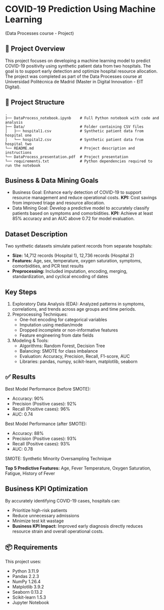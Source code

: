 # COVID-19 Prediction Using Machine Learning

(Data Processes course - Project) 

## 📌 Project Overview

This project focuses on developing a machine learning model to predict COVID-19 positivity using synthetic patient data from two hospitals. The goal is to support early detection and optimize hospital resource allocation. The project was completed as part of the Data Processes course at Universidad Politécnica de Madrid (Master in Digital Innovation - EIT Digital).

## 📁 Project Structure
```
.
├── DataProcess_notebook.ipynb    # Full Python notebook with code and analysis
├── Data/                         # Folder containing CSV files
│   ├── hospital1.csv             # Synthetic patient data from hospital one
│   └── hospital2.csv             # Synthetic patient data from hospital two
└── README.md                     # Project description and instructions
└── DataProcess_presentation.pdf  # Project presentation
└── requirements.txt              # Python dependencies required to run the notebook
```

## Business & Data Mining Goals

- Business Goal:
  Enhance early detection of COVID-19 to support resource management and reduce operational costs.
  **KPI:** Cost savings from improved triage and resource allocation.
- Data Mining Goal:
  Develop a predictive model to accurately classify patients based on symptoms and comorbidities.
  **KPI:** Achieve at least 85% accuracy and an AUC above 0.72 for model evaluation.

## Dataset Description
Two synthetic datasets simulate patient records from separate hospitals:
- **Size:** 14,712 records (Hospital 1), 12,736 records (Hospital 2)
- **Features:** Age, sex, temperature, oxygen saturation, symptoms, comorbidities, and PCR test results
- **Preprocessing:** Included imputation, encoding, merging, standardization, and cyclical encoding of dates

## Key Steps

1. Exploratory Data Analysis (EDA):
   Analyzed patterns in symptoms, correlations, and trends across age groups and time periods.
2. Preprocessing Techniques:
   - One-hot encoding for categorical variables
   - Imputation using median/mode
   - Dropped incomplete or non-informative features
   - Feature engineering from date fields
3. Modeling & Tools:
   - Algorithms: Random Forest, Decision Tree
   - Balancing: SMOTE for class imbalance
   - Evaluation: Accuracy, Precision, Recall, F1-score, AUC
   - Libraries: pandas, numpy, scikit-learn, matplotlib, seaborn
  
## ✅ Results
Best Model Performance (before SMOTE):
- Accuracy: 90%
- Precision (Positive cases): 92%
- Recall (Positive cases): 96%
- AUC: 0.74

Best Model Performance (after SMOTE):
- Accuracy: 88%
- Precision (Positive cases): 93%
- Recall (Positive cases): 93%
- AUC: 0.78

SMOTE: Synthetic Minority Oversampling Technique

**Top 5 Predictive Features:**
Age, Fever Temperature, Oxygen Saturation, Fatigue, History of Fever


## Business KPI Optimization

By accurately identifying COVID-19 cases, hospitals can:
- Prioritize high-risk patients
- Reduce unnecessary admissions
- Minimize test kit wastage
- **Business KPI Impact:** Improved early diagnosis directly reduces resource strain and overall operational costs.

## 📦 Requirements
This project uses:
- Python 3.11.9
- Pandas 2.2.3
- NumPy 1.26.4
- Matplotlib 3.9.2
- Seaborn 0.13.2
- Scikit-learn 1.5.3
- Jupyter Notebook
